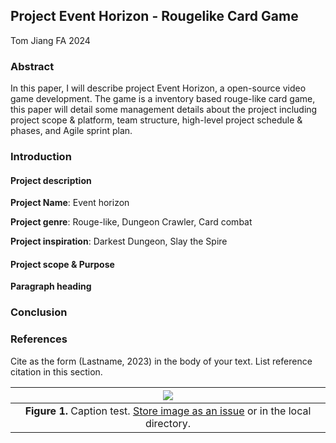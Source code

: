 ## Project Event Horizon - Rougelike Card Game
Tom Jiang
FA 2024

### Abstract 

In this paper, I will describe project Event Horizon, a open-source video game development. The game is a inventory based rouge-like card game, this paper will detail some management details about the project including project scope & platform, team structure, high-level project schedule & phases, and Agile sprint plan. 

### Introduction

#### Project description

**Project Name**: Event horizon 

**Project genre**: Rouge-like, Dungeon Crawler, Card combat

**Project inspiration**: Darkest Dungeon, Slay the Spire


#### Project scope & Purpose     

[Comment_5]: <> (begin your text here)

__Paragraph heading__         

[Comment_6]: <> (begin your text two spaces after the last underscore in the previous line)


### Conclusion      

[Comment_7]: <> (begin your text here)


### References     

[Comment_8]: <> (begin your reference list here. Cite as author, year in main text. Reference link should correpond with link in Comment 2  Use any format you wish -- MLA, APA, etc.)

Cite as the form (Lastname, 2023) in the body of your text. List reference citation in this section. 


| ![](https://user-images.githubusercontent.com/38323286/233691025-55deb1db-3e35-4589-8c55-4f859f8e41cd.jpg) | 
| :--: |
| <b>Figure 1.</b> Caption test. [Store image as an issue](https://github.com/OREL-group/Project-Management/issues/279) or in the local directory. |   

[Comment_4]: <> (Insert Figure with caption here)
